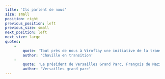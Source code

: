 ```yaml
---
title: 'Ils parlent de nous'
size: small
position: right
previous_position: left
previous_size: small
next_position: left
next_size: large
quotes:
    -
        quote: 'Tout près de nous à Viroflay une initiative de la transition que nous soutenons ! Tous nos vœux de réussite ! Un atelier vélo participatif et ambulant. Tout ce qu’on aime !'
        author: 'Chaville en transition'
    -
        quote: 'Le président de Versailles Grand Parc, François de Mazières et toute l’équipe de l’Agglo tenaient à remercier vivement [la boite à cycler] pour [son] aide, [sa] participation et [son] enthousiasme qui ont permis de faire de cette première édition de la journée des Mobilité un grand succès !'
        author: 'Versailles grand parc'
---
```


